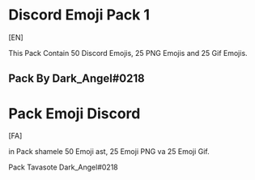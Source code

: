 # Discord Emoji Pack 1
[EN]
 
This Pack Contain 50 Discord Emojis, 25 PNG Emojis and 25 Gif Emojis.

Pack By Dark_Angel#0218
------------------------------------------
# Pack Emoji Discord 
[FA]

in Pack shamele 50 Emoji ast, 25 Emoji PNG va 25 Emoji Gif.

Pack Tavasote Dark_Angel#0218
